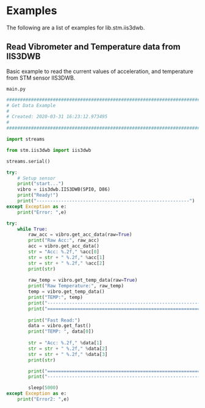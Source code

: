 # Examples

The following are a list of examples for lib.stm.iis3dwb.

## Read Vibrometer and Temperature data from IIS3DWB


Basic example to read the current values of acceleration, and temperature from STM sensor IIS3DWB.


```main.py```

```python
################################################################################
# Get Data Example
#
# Created: 2020-03-31 16:23:12.973495
#
################################################################################

import streams

from stm.iis3dwb import iis3dwb

streams.serial()

try:
    # Setup sensor 
    print("start...")
    vibro = iis3dwb.IIS3DWB(SPI0, D86)
    print("Ready!")
    print("--------------------------------------------------------")
except Exception as e:
    print("Error: ",e)

try:
    while True:
        raw_acc = vibro.get_acc_data(raw=True)
        print("Raw Acc:", raw_acc)
        acc = vibro.get_acc_data()
        str = "Acc: %.2f," %acc[0]
        str = str + " %.2f," %acc[1]
        str = str + " %.2f," %acc[2]
        print(str)
        
        raw_temp = vibro.get_temp_data(raw=True)
        print("Raw Temperature:", raw_temp)
        temp = vibro.get_temp_data()
        print("TEMP:", temp)
        print("--------------------------------------------------------")
        print("========================================================")
        
        print("Fast Read:")
        data = vibro.get_fast()
        print("TEMP: ", data[0])
        
        str = "Acc: %.2f," %data[1]
        str = str + " %.2f," %data[2]
        str = str + " %.2f," %data[3]
        print(str)

        print("========================================================")
        print("--------------------------------------------------------")

        sleep(5000)
except Exception as e:
    print("Error2: ",e)
```
